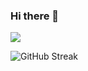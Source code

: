 ### Hi there 👋

<!--
**h3110Fr13nd/h3110Fr13nd** is a ✨ _special_ ✨ repository because its `README.md` (this file) appears on your GitHub profile.

Here are some ideas to get you started:

- 🔭 I’m currently working on ...
- 🌱 I’m currently learning ...
- 👯 I’m looking to collaborate on ...
- 🤔 I’m looking for help with ...
- 💬 Ask me about ...
- 📫 How to reach me: ...
- 😄 Pronouns: ...
- ⚡ Fun fact: ...
-->
![](https://komarev.com/ghpvc/?username=h3110Fr13nd)

![GitHub Streak](https://github-readme-streak-stats.herokuapp.com/?user=h3110Fr13nd&theme=radical&hide_border=true)
